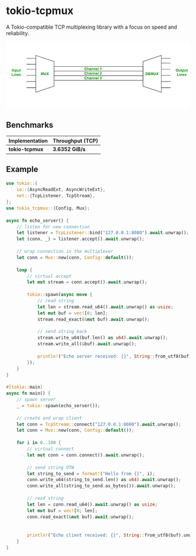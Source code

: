 # tokio-tcpmux

A Tokio-compatible TCP multiplexing library with a focus on speed and reliability.

![img](https://raw.githubusercontent.com/rob-maron/tokio-tcpmux/master/mux.png)

## Benchmarks
|       Implementation     |  Throughput (TCP)  |
| ------------------------ | ------------------ |
| **tokio-tcpmux**         | **3.6352 GiB/s**   |

## Example
```rust
use tokio::{
    io::{AsyncReadExt, AsyncWriteExt},
    net::{TcpListener, TcpStream},
};
use tokio_tcpmux::{Config, Mux};

async fn echo_server() {
    // listen for new connection
    let listener = TcpListener::bind("127.0.0.1:8080").await.unwrap();
    let (conn, _) = listener.accept().await.unwrap();

    // wrap connection in the multiplexer
    let conn = Mux::new(conn, Config::default());

    loop {
        // virtual accept
        let mut stream = conn.accept().await.unwrap();

        tokio::spawn(async move {
            // read string
            let len = stream.read_u64().await.unwrap() as usize;
            let mut buf = vec![0; len];
            stream.read_exact(&mut buf).await.unwrap();

            // send string back
            stream.write_u64(buf.len() as u64).await.unwrap();
            stream.write_all(&buf).await.unwrap();

            println!("Echo server received: {}", String::from_utf8(buf).unwrap());
        });
    }
}

#[tokio::main]
async fn main() {
    // spawn server
    _ = tokio::spawn(echo_server());

    // create and wrap client
    let conn = TcpStream::connect("127.0.0.1:8080").await.unwrap();
    let conn = Mux::new(conn, Config::default());

    for i in 0..100 {
        // virtual connect
        let mut conn = conn.connect().await.unwrap();

        // send string OTW
        let string_to_send = format!("Hello from {}", i);
        conn.write_u64(string_to_send.len() as u64).await.unwrap();
        conn.write_all(string_to_send.as_bytes()).await.unwrap();

        // read string
        let len = conn.read_u64().await.unwrap() as usize;
        let mut buf = vec![0; len];
        conn.read_exact(&mut buf).await.unwrap();


        println!("Echo client received: {}", String::from_utf8(buf).unwrap());
    }
}

```
